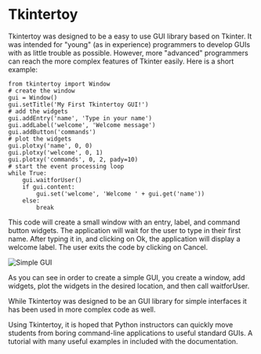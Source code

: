 # Tkintertoy

Tkintertoy was designed to be a easy to use GUI library based on Tkinter.
It was intended for "young" (as in experience) programmers to develop GUIs
with as little trouble as possible. However, more "advanced" programmers can
reach the more complex features of Tkinter easily. Here is a short example:

    from tkintertoy import Window
    # create the window
    gui = Window()
    gui.setTitle('My First Tkintertoy GUI!')
    # add the widgets
    gui.addEntry('name', 'Type in your name')
    gui.addLabel('welcome', 'Welcome message')
    gui.addButton('commands')
    # plot the widgets
    gui.plotxy('name', 0, 0)
    gui.plotxy('welcome', 0, 1)
    gui.plotxy('commands', 0, 2, pady=10)
    # start the event processing loop
    while True:
        gui.waitforUser()
        if gui.content:
            gui.set('welcome', 'Welcome ' + gui.get('name'))
        else:
            break
    
This code will create a small window with an entry, label, and command button
widgets. The application will wait for the user to type in their first name.
After typing it in, and clicking on Ok, the application will display a welcome
label. The user exits the code by clicking on Cancel.

![Simple GUI](http://tkintertoy.readthedocs.io/en/latest/_images/first.png)

As you can see in order to create a simple GUI, you create a window, add widgets,
plot the widgets in the desired location, and then call waitforUser.

While Tkintertoy was designed to be an GUI library for simple interfaces it
has been used in more complex code as well. 

Using Tkintertoy, it is hoped that Python instructors can quickly move students
from boring command-line applications to useful standard GUIs. A tutorial with
many useful examples in included with the documentation.
    
    
